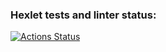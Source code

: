 ### Hexlet tests and linter status:
[![Actions Status](https://github.com/andrewqa1/python-project-52/actions/workflows/hexlet-check.yml/badge.svg)](https://github.com/andrewqa1/python-project-52/actions)